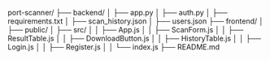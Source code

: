 port-scanner/
├── backend/
│   ├── app.py
│   ├── auth.py
│   ├── requirements.txt
│   ├── scan_history.json
│   ├── users.json
├── frontend/
│   ├── public/
│   ├── src/
│   │   ├── App.js
│   │   ├── ScanForm.js
│   │   ├── ResultTable.js
│   │   ├── DownloadButton.js
│   │   ├── HistoryTable.js
│   │   ├── Login.js
│   │   ├── Register.js
│   │   └── index.js
├── README.md
